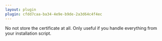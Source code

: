 ```yaml
---
layout: plugin
plugin: cfdd7caa-ba34-4e9e-b9de-2a3d64c4f4ec
---
```

No not store the certificate at all. Only useful if you handle everything from your installation script.